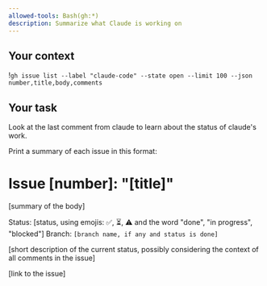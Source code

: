 ```yaml
---
allowed-tools: Bash(gh:*)
description: Summarize what Claude is working on
---
```


## Your context

!`gh issue list --label "claude-code" --state open --limit 100 --json number,title,body,comments`

## Your task

Look at the last comment from claude to learn about the status of claude's work.

Print a summary of each issue in this format:

# Issue [number]: "[title]"

[summary of the body]

Status: [status, using emojis: ✅, ⏳, ⚠️ and the word "done", "in progress", "blocked"]
Branch: `[branch name, if any and status is done]`

[short description of the current status, possibly considering the context of all comments in the issue]

[link to the issue]
